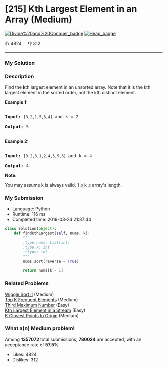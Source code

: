 # [215] Kth Largest Element in an Array (Medium)

[![Divide%20and%20Conquer_badge](https://img.shields.io/badge/topic-Divide%20and%20Conquer-green.svg)](https://leetcode.com/problems/kth-largest-element-in-an-array/)  [![Heap_badge](https://img.shields.io/badge/topic-Heap-green.svg)](https://leetcode.com/problems/kth-largest-element-in-an-array/) 

:+1: 4824 &nbsp; &nbsp; :thumbsdown: 312

---

### My Solution


### Description
<p>Find the <strong>k</strong>th largest element in an unsorted array. Note that it is the kth largest element in the sorted order, not the kth distinct element.</p>

<p><strong>Example 1:</strong></p>

<pre>
<strong>Input:</strong> <code>[3,2,1,5,6,4] </code>and k = 2
<strong>Output:</strong> 5
</pre>

<p><strong>Example 2:</strong></p>

<pre>
<strong>Input:</strong> <code>[3,2,3,1,2,4,5,5,6] </code>and k = 4
<strong>Output:</strong> 4</pre>

<p><strong>Note: </strong><br />
You may assume k is always valid, 1 &le; k &le; array&#39;s length.</p>



### My Submission

- Language: Python
- Runtime: 116 ms
- Completed time: 2019-03-24 21:37:44

```Python
class Solution(object):
    def findKthLargest(self, nums, k):
        """
        :type nums: List[int]
        :type k: int
        :rtype: int
        """
        nums.sort(reverse = True)
        
        return nums[k - 1]


```


### Related Problems
[Wiggle Sort II](https://leetcode.com/problems/wiggle-sort-ii/) (Medium) <br>
[Top K Frequent Elements](https://leetcode.com/problems/top-k-frequent-elements/) (Medium) <br>
[Third Maximum Number](https://leetcode.com/problems/third-maximum-number/) (Easy) <br>
[Kth Largest Element in a Stream](https://leetcode.com/problems/kth-largest-element-in-a-stream/) (Easy) <br>
[K Closest Points to Origin](https://leetcode.com/problems/k-closest-points-to-origin/) (Medium) <br>



### What a(n) Medium problem!
Among **1357072** total submissions, **780024** are accepted, with an acceptance rate of **57.5%**. <br>

- Likes: 4824
- Dislikes: 312

